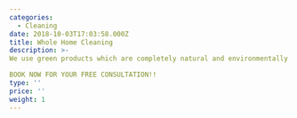 ```yaml
---
categories:
  - Cleaning
date: 2018-10-03T17:03:58.000Z
title: Whole Home Cleaning
description: >-
We use green products which are completely natural and environmentally safe. We offer one time servicing or recurring to fit consumer needs. Will send a cleaning pro to sit down and go over all clients needs and locate problem areas to ensure full understanding of scope of work. Here at JJ Handyman we dedicate our time and work to customer satisfaction. 

BOOK NOW FOR YOUR FREE CONSULTATION!!
type: ''
price: ''
weight: 1
---
```



